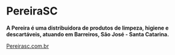 # PereiraSC

**A Pereira é uma distribuidora de produtos de limpeza, higiene e descartáveis, atuando em Barreiros, São José - Santa Catarina.**
 
 [Pereirasc.com.br](http://www.pereirasc.com.br/)
